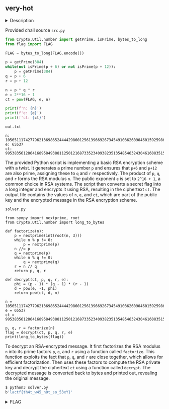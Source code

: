 ## very-hot

<details>
  <summary>Description</summary>
  > Author: Red Guy

  > I didn't think that using two primes for my RSA was sexy enough, so I used three. <br> 
  
  [src.py](src.py)
  [out.txt](out.txt)
</details>

Provided chall source `src.py` <br>
```py
from Crypto.Util.number import getPrime, isPrime, bytes_to_long
from flag import FLAG

FLAG = bytes_to_long(FLAG.encode())

p = getPrime(384)
while(not isPrime(p + 6) or not isPrime(p + 12)):
    p = getPrime(384)
q = p + 6
r = p + 12

n = p * q * r
e = 2**16 + 1
ct = pow(FLAG, e, n)

print(f'n: {n}')
print(f'e: {e}')
print(f'ct: {ct}')
```


`out.txt` <br>
```
n: 10565111742779621369865244442986012561396692673454910362609046015925986143478477636135123823568238799221073736640238782018226118947815621060733362956285282617024125831451239252829020159808921127494956720795643829784184023834660903398677823590748068165468077222708643934113813031996923649853965683973247210221430589980477793099978524923475037870799
e: 65537
ct: 9953835612864168958493881125012168733523409382351354854632430461608351532481509658102591265243759698363517384998445400450605072899351246319609602750009384658165461577933077010367041079697256427873608015844538854795998933587082438951814536702595878846142644494615211280580559681850168231137824062612646010487818329823551577905707110039178482377985
```

The provided Python script is implementing a basic RSA encryption scheme with a twist. It generates a prime number `p` and ensures that `p+6` and `p+12` are also prime, assigning these to `q` and `r` respectively. The product of `p`, `q`, and `r` forms the RSA modulus `n`. The public exponent `e` is set to `2^16 + 1`, a common choice in RSA systems. The script then converts a secret flag into a long integer and encrypts it using RSA, resulting in the ciphertext `ct`. The output file contains the values of `n`, `e`, and `ct`, which are part of the public key and the encrypted message in the RSA encryption scheme.


`solver.py` <br>
```
from sympy import nextprime, root
from Crypto.Util.number import long_to_bytes

def factorize(n):
    p = nextprime(int(root(n, 3)))
    while n % p != 0:
        p = nextprime(p)
    n //= p
    q = nextprime(p)
    while n % q != 0:
        q = nextprime(q)
    r = n // q
    return p, q, r

def decrypt(ct, p, q, r, e):
    phi = (p - 1) * (q - 1) * (r - 1)
    d = pow(e, -1, phi)
    return pow(ct, d, n)

n = 10565111742779621369865244442986012561396692673454910362609046015925986143478477636135123823568238799221073736640238782018226118947815621060733362956285282617024125831451239252829020159808921127494956720795643829784184023834660903398677823590748068165468077222708643934113813031996923649853965683973247210221430589980477793099978524923475037870799
e = 65537
ct = 9953835612864168958493881125012168733523409382351354854632430461608351532481509658102591265243759698363517384998445400450605072899351246319609602750009384658165461577933077010367041079697256427873608015844538854795998933587082438951814536702595878846142644494615211280580559681850168231137824062612646010487818329823551577905707110039178482377985

p, q, r = factorize(n)
flag = decrypt(ct, p, q, r, e)
print(long_to_bytes(flag))
```

To decrypt an RSA-encrypted message. It first factorizes the RSA modulus `n` into its prime factors `p`, `q`, and `r` using a function called `factorize`. This function exploits the fact that `p`, `q`, and `r` are close together, which allows for efficient factorization. Then uses these factors to compute the RSA private key and decrypt the ciphertext `ct` using a function called `decrypt`. The decrypted message is converted back to bytes and printed out, revealing the original message.

```bash
$ python3 solver.py
b'lactf{th4t_w45_n0t_so_53xY}'
```

<details>
  <summary>FLAG</summary>
  
  > `lactf{th4t_w45_n0t_so_53xY}`
    
</details>
